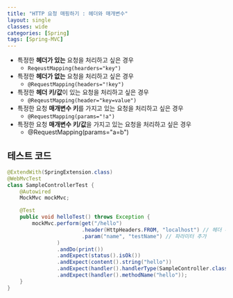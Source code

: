 ```yaml
---
title: "HTTP 요청 매핑하기 : 헤더와 매개변수"
layout: single
classes: wide
categories: [Spring]
tags: [Spring-MVC]
---
```


- 특정한 **헤더가 있는** 요청을 처리하고 싶은 경우
  - `ReqeustMapping(hearders="key")`
- 특정한 **헤더가 없는** 요청을 처리하고 싶은 경우
  - `@RequestMapping(headers="!key")`
- 특정한 **헤더 키/값**이 있는 요청을 처리하고 싶은 경우
  - `@ReqeustMapping(header="key=value")`
- 특정한 요청 **매개변수 키**를 가지고 있는 요청을 처리하고 싶은 경우
  - `@RequestMapping(params="!a")`
- 특정한 요청 **매개변수 키/값**을 가지고 있는 요청을 처리하고 싶은 경우
  - @RequestMapping(params="a=b")



## 테스트 코드

```java
@ExtendWith(SpringExtension.class)
@WebMvcTest
class SampleControllerTest {
    @Autowired
    MockMvc mockMvc;

    @Test
    public void helloTest() throws Exception {
        mockMvc.perform(get("/hello")
                        .header(HttpHeaders.FROM, "localhost") // 헤더 추가
                        .param("name", "testName") // 파라미터 추가
                )
                .andDo(print())
                .andExpect(status().isOk())
                .andExpect(content().string("hello"))
                .andExpect(handler().handlerType(SampleController.class))
                .andExpect(handler().methodName("hello"));
    }
}
```